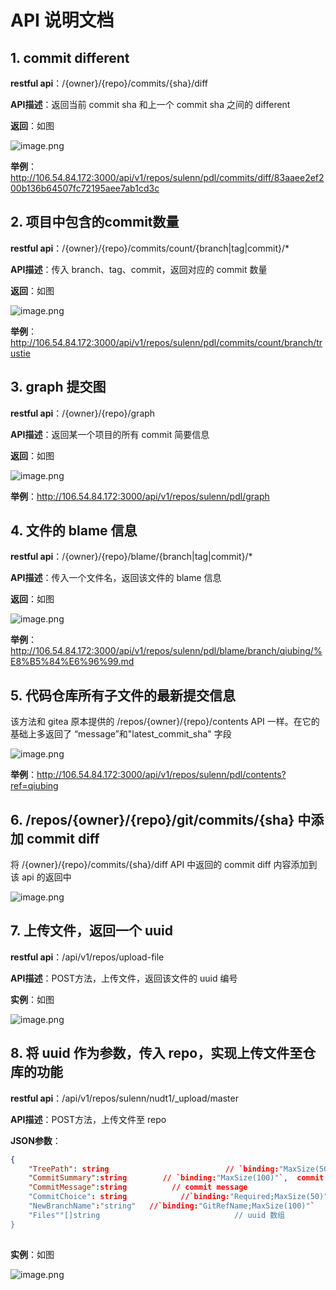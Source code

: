 # API 说明文档

## 1. commit different

**restful api**：/{owner}/{repo}/commits/{sha}/diff

**API描述**：返回当前 commit sha 和上一个 commit sha 之间的 different

**返回**：如图

![image.png](https://ww1.sinaimg.cn/large/006alGmrgy1geulf59oc3j30bx05jq30.jpg)

**举例**：http://106.54.84.172:3000/api/v1/repos/sulenn/pdl/commits/diff/83aaee2ef200b136b64507fc72195aee7ab1cd3c

## 2. 项目中包含的commit数量

**restful api**：/{owner}/{repo}/commits/count/{branch|tag|commit}/*

**API描述**：传入 branch、tag、commit，返回对应的 commit 数量

**返回**：如图

![image.png](https://ww1.sinaimg.cn/large/006alGmrgy1geulcm2y44j30l80nlmz9.jpg)

**举例**：http://106.54.84.172:3000/api/v1/repos/sulenn/pdl/commits/count/branch/trustie

## 3. graph 提交图

**restful api**：/{owner}/{repo}/graph

**API描述**：返回某一个项目的所有 commit 简要信息

**返回**：如图

![image.png](https://ww1.sinaimg.cn/large/006alGmrgy1geulia1wumj30l50blab1.jpg)

**举例**：http://106.54.84.172:3000/api/v1/repos/sulenn/pdl/graph

## 4. 文件的 blame 信息

**restful api**：/{owner}/{repo}/blame/{branch|tag|commit}/*

**API描述**：传入一个文件名，返回该文件的 blame 信息

**返回**：如图

![image.png](https://ww1.sinaimg.cn/large/006alGmrgy1geuln2vjccj30pn0hnt9y.jpg)

**举例**：http://106.54.84.172:3000/api/v1/repos/sulenn/pdl/blame/branch/qiubing/%E8%B5%84%E6%96%99.md

## 5. 代码仓库所有子文件的最新提交信息

该方法和 gitea 原本提供的 /repos/{owner}/{repo}/contents API 一样。在它的基础上多返回了 “message”和"latest_commit_sha" 字段

![image.png](https://ww1.sinaimg.cn/large/006alGmrgy1gewoa8md3dj30xv0sf0wq.jpg)

**举例**：http://106.54.84.172:3000/api/v1/repos/sulenn/pdl/contents?ref=qiubing

## 6. /repos/{owner}/{repo}/git/commits/{sha} 中添加 commit diff

将 /{owner}/{repo}/commits/{sha}/diff API 中返回的 commit diff 内容添加到该 api 的返回中

![image.png](https://ww1.sinaimg.cn/large/006alGmrgy1gf95eupgd9j30y30qpdir.jpg)

## 7. 上传文件，返回一个 uuid

**restful api**：/api/v1/repos/upload-file

**API描述**：POST方法，上传文件，返回该文件的 uuid 编号

**实例**：如图

![image.png](http://ww1.sinaimg.cn/large/006alGmrgy1gfs8y9l7hoj31cy0ev760.jpg)

## 8. 将 uuid 作为参数，传入 repo，实现上传文件至仓库的功能

**restful api**：/api/v1/repos/sulenn/nudt1/_upload/master

**API描述**：POST方法，上传文件至 repo

**JSON参数**：

```json
{
    "TreePath": string   						// `binding:"MaxSize(500)"`,    这个应该是文件夹目录
    "CommitSummary":string        // `binding:"MaxSize(100)"`,  commit 标题
	"CommitMessage":string          // commit message
	"CommitChoice": string            //`binding:"Required;MaxSize(50)"`      按照 gitea 网站来看，应该是有直接合并和 pr 两种模式
	"NewBranchName":"string"   //`binding:"GitRefName;MaxSize(100)"`
	"Files""[]string                              // uuid 数组 
}
	
```

**实例**：如图

![image.png](http://ww1.sinaimg.cn/large/006alGmrgy1gfs9901p2hj30ux0iljsq.jpg)


